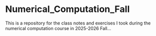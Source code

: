 # Numerical_Computation_Fall
This is a repository for the class notes and exercises I took during the numerical computation course in 2025-2026 Fall...
